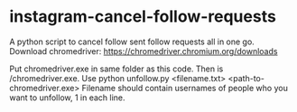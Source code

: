 # instagram-cancel-follow-requests
A python script to cancel follow sent follow requests all in one go.
Download chromedriver:
https://chromedriver.chromium.org/downloads

Put chromedriver.exe in same folder as this code.
Then <path-to-chromedriver> is <location-of-folder>/chromedriver.exe.
Use python unfollow.py <filename.txt> <your-insta-username> <your-insta-password> <path-to-chromedriver.exe>
Filename should contain usernames of people who you want to unfollow, 1 in each line.

